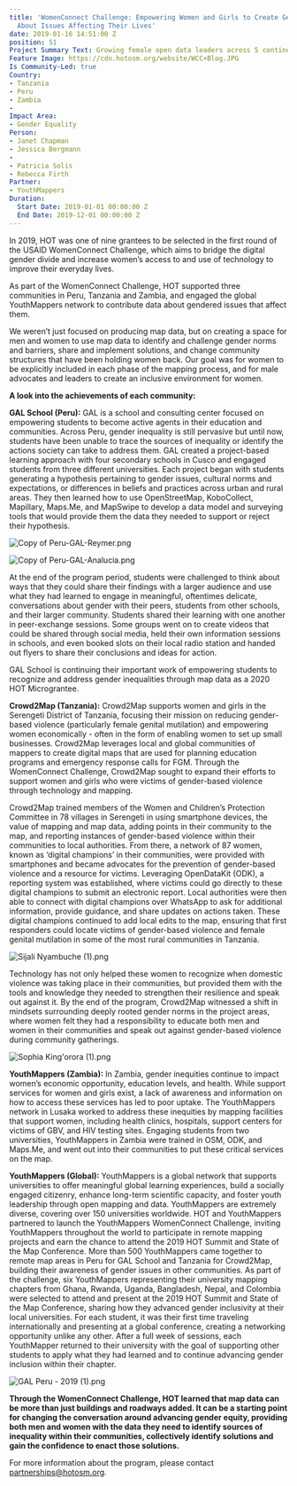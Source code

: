 ```yaml
---
title: 'WomenConnect Challenge: Empowering Women and Girls to Create Gendered Data
  About Issues Affecting Their Lives'
date: 2019-01-16 14:51:00 Z
position: 51
Project Summary Text: Growing female open data leaders across 5 continents
Feature Image: https://cdn.hotosm.org/website/WCC+Blog.JPG
Is Community-Led: true
Country:
- Tanzania
- Peru
- Zambia
- 
Impact Area:
- Gender Equality
Person:
- Janet Chapman
- Jessica Bergmann
- 
- Patricia Solis
- Rebecca Firth
Partner:
- YouthMappers
Duration:
  Start Date: 2019-01-01 00:00:00 Z
  End Date: 2019-12-01 00:00:00 Z
---
```


In 2019, HOT was one of nine grantees to be selected in the first round of the USAID WomenConnect Challenge, which aims to bridge the digital gender divide and increase women’s access to and use of technology to improve their everyday lives.

As part of the WomenConnect Challenge, HOT supported three communities in Peru, Tanzania and Zambia, and engaged the global YouthMappers network to contribute data about gendered issues that affect them.

We weren’t just focused on producing map data, but on creating a space for men and women to use map data to identify and challenge gender norms and barriers, share and implement solutions, and change community structures that have been holding women back. Our goal was for women to be explicitly included in each phase of the mapping process, and for male advocates and leaders to create an inclusive environment for women.

**A look into the achievements of each community:**

**GAL School (Peru):** GAL is a school and consulting center focused on empowering students to become active agents in their education and communities. Across Peru, gender inequality is still pervasive but until now, students have been unable to trace the sources of inequality or identify the actions society can take to address them. GAL created a project-based learning approach with four secondary schools in Cusco and engaged students from three different universities. Each project began with students generating a hypothesis pertaining to gender issues, cultural norms and expectations, or differences in beliefs and practices across urban and rural areas. They then learned how to use OpenStreetMap, KoboCollect, Mapillary, Maps.Me, and MapSwipe to develop a data model and surveying tools that would provide them the data they needed to support or reject their hypothesis.

![Copy of Peru-GAL-Reymer.png](https://cdn.hotosm.org/website/Copy+of+Peru-GAL-Reymer.png)

![Copy of Peru-GAL-Analucia.png](https://cdn.hotosm.org/website/Copy+of+Peru-GAL-Analucia.png)

At the end of the program period, students were challenged to think about ways that they could share their findings with a larger audience and use what they had learned to engage in meaningful, oftentimes delicate, conversations about gender with their peers, students from other schools, and their larger community. Students shared their learning with one another in peer-exchange sessions. Some groups went on to create videos that could be shared through social media, held their own information sessions in schools, and even booked slots on their local radio station and handed out flyers to share their conclusions and ideas for action.

GAL School is continuing their important work of empowering students to recognize and address gender inequalities through map data as a 2020 HOT Micrograntee.

**Crowd2Map (Tanzania):** Crowd2Map supports women and girls in the Serengeti District of Tanzania, focusing their mission on reducing gender-based violence (particularly female genital mutilation) and empowering women economically - often in the form of enabling women to set up small businesses. Crowd2Map leverages local and global communities of mappers to create digital maps that are used for planning education programs and emergency response calls for FGM. Through the WomenConnect Challenge, Crowd2Map sought to expand their efforts to support women and girls who were victims of gender-based violence through technology and mapping.

Crowd2Map trained members of the Women and Children’s Protection Committee in 78 villages in Serengeti in using smartphone devices, the value of mapping and map data, adding points in their community to the map, and reporting instances of gender-based violence within their communities to local authorities. From there, a network of 87 women, known as ‘digital champions’ in their communities, were provided with smartphones and became advocates for the prevention of gender-based violence and a resource for victims. Leveraging OpenDataKit (ODK), a reporting system was established, where victims could go directly to these digital champions to submit an electronic report. Local authorities were then able to connect with digital champions over WhatsApp to ask for additional information, provide guidance, and share updates on actions taken. These digital champions continued to add local edits to the map, ensuring that first responders could locate victims of gender-based violence and female genital mutilation in some of the most rural communities in Tanzania.

![Sijali Nyambuche (1).png](https://cdn.hotosm.org/website/Sijali+Nyambuche+(1).png)

Technology has not only helped these women to recognize when domestic violence was taking place in their communities, but provided them with the tools and knowledge they needed to strengthen their resilience and speak out against it. By the end of the program, Crowd2Map witnessed a shift in mindsets surrounding deeply rooted gender norms in the project areas, where women felt they had a responsibility to educate both men and women in their communities and speak out against gender-based violence during community gatherings.

![Sophia King'orora (1).png](https://cdn.hotosm.org/website/Sophia+King'orora+(1).png)

**YouthMappers (Zambia):** In Zambia, gender inequities continue to impact women’s economic opportunity, education levels, and health. While support services for women and girls exist, a lack of awareness and information on how to access these services has led to poor uptake. The YouthMappers network in Lusaka worked to address these inequities by mapping facilities that support women, including health clinics, hospitals, support centers for victims of GBV, and HIV testing sites. Engaging students from two universities, YouthMappers in Zambia were trained in OSM, ODK, and Maps.Me, and went out into their communities to put these critical services on the map.

**YouthMappers (Global):** YouthMappers is a global network that supports universities to offer meaningful global learning experiences, build a socially engaged citizenry, enhance long-term scientific capacity, and foster youth leadership through open mapping and data. YouthMappers are extremely diverse, covering over 150 universities worldwide. HOT and YouthMappers partnered to launch the YouthMappers WomenConnect Challenge, inviting YouthMappers throughout the world to participate in remote mapping projects and earn the chance to attend the 2019 HOT Summit and State of the Map Conference. More than 500 YouthMappers came together to remote map areas in Peru for GAL School and Tanzania for Crowd2Map, building their awareness of gender issues in other communities. As part of the challenge, six YouthMappers representing their university mapping chapters from Ghana, Rwanda, Uganda, Bangladesh, Nepal, and Colombia were selected to attend and present at the 2019 HOT Summit and State of the Map Conference, sharing how they advanced gender inclusivity at their local universities. For each student, it was their first time traveling internationally and presenting at a global conference, creating a networking opportunity unlike any other. After a full week of sessions, each YouthMapper returned to their university with the goal of supporting other students to apply what they had learned and to continue advancing gender inclusion within their chapter.

![GAL Peru - 2019 (1).png](https://cdn.hotosm.org/website/GAL+Peru+-+2019+(1).png)

**Through the WomenConnect Challenge, HOT learned that map data can be more than just buildings and roadways added. It can be a starting point for changing the conversation around advancing gender equity, providing both men and women with the data they need to identify sources of inequality within their communities, collectively identify solutions and gain the confidence to enact those solutions.**

For more information about the program, please contact partnerships@hotosm.org.